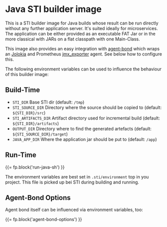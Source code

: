 # Java STI builder image

This is a STI builder image for Java builds whose result can be run
directly without any further application server. It's suited ideally
for microservices. The application can be either provided as an
executable FAT Jar or in the more classical with JARs on a flat
classpath with one Main-Class.

This image also provides an easy integration with [agent-bond][1]
which wraps an [Jolokia][2] and Prometheus [jmx_exporter][3]
agent. See below how to configure this.

The following environment variables can be used to influence the
behaviour of this builder image:

## Build-Time

* `STI_DIR` Base STI dir (default: `/tmp`)
* `STI_SOURCE_DIR` Directory where the source should be copied to (default: `${STI_DIR}/src`)
* `STI_ARTIFACTS_DIR` Artifact directory used for incremental build (default: `${STI_DIR}/artifacts`)
* `OUTPUT_DIR` Directory where to find the generated artefacts (default: `${STI_SOURCE_DIR}/target`)
* `JAVA_APP_DIR` Where the application jar should be put to (default: `/app`)

## Run-Time

{{= fp.block('run-java-sh') }}

The environment variables are best set in `.sti/environment` top in
you project. This file is picked up bei STI during building and running.  

## Agent-Bond Options

Agent bond itself can be influenced via environment variables, too: 

{{= fp.block('agent-bond-options') }}

[1]: https://github.com/fabric8io/agent-bond
[2]: https://github.com/rhuss/jolokia
[3]: https://github.com/prometheus/jmx_exporter

